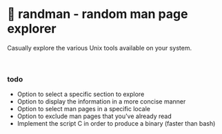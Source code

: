 # 📖 randman - random man page explorer
Casually explore the various Unix tools available on your system.

<br>

### todo
* Option to select a specific section to explore
* Option to display the information in a more concise manner
* Option to select man pages in a specific locale
* Option to exclude man pages that you've already read
* Implement the script C in order to produce a binary (faster than bash)